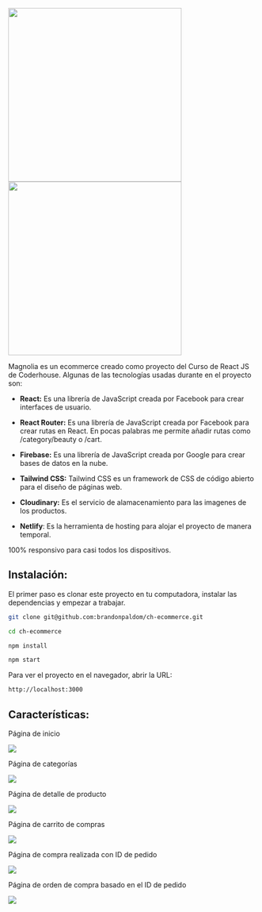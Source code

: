 <p>
  <a href="https://magnolia-shop.netlify.app/#gh-light-mode-only" target="_blank">
    <img src="https://res.cloudinary.com/dlomynswh/image/upload/v1654223173/ch-ecommerce/readme/logo-light_cyztqp.svg" width="350">
  </a>
  <a href="https://magnolia-shop.netlify.app/#gh-dark-mode-only" target="_blank">
    <img src="https://res.cloudinary.com/dlomynswh/image/upload/v1654223173/ch-ecommerce/readme/logo-dark_indlcg.svg" width="350">
  </a>
</p>

Magnolia es un ecommerce creado como proyecto del Curso de React JS de Coderhouse. Algunas de las tecnologías usadas durante en el proyecto son:

- **React:** Es una librería de JavaScript creada por Facebook para crear interfaces de usuario.

- **React Router:** Es una librería de JavaScript creada por Facebook para crear rutas en React. En pocas palabras me permite añadir rutas como /category/beauty o /cart.

- **Firebase:** Es una librería de JavaScript creada por Google para crear bases de datos en la nube.

- **Tailwind CSS:** Tailwind CSS es un framework de CSS de código abierto​ para el diseño de páginas web.

- **Cloudinary:** Es el servicio de alamacenamiento para las imagenes de los productos.

- **Netlify**: Es la herramienta de hosting para alojar el proyecto de manera temporal.

100% responsivo para casi todos los dispositivos.

## Instalación:

El primer paso es clonar este proyecto en tu computadora, instalar las dependencias y empezar a trabajar.

```bash
git clone git@github.com:brandonpaldom/ch-ecommerce.git

cd ch-ecommerce

npm install

npm start
```

Para ver el proyecto en el navegador, abrir la URL:

```bash
http://localhost:3000
```

## Características:

Página de inicio

![](https://res.cloudinary.com/dlomynswh/image/upload/v1654222626/ch-ecommerce/readme/Captura_de_Pantalla_2022-06-02_a_la_s_21.13.07_c9qld3.png)

Página de categorías

![](https://res.cloudinary.com/dlomynswh/image/upload/v1654222624/ch-ecommerce/readme/Captura_de_Pantalla_2022-06-02_a_la_s_21.13.50_vpkmir.png)

Página de detalle de producto

![](https://res.cloudinary.com/dlomynswh/image/upload/v1654222623/ch-ecommerce/readme/Captura_de_Pantalla_2022-06-02_a_la_s_21.13.33_vgqh06.png)

Página de carrito de compras

![](https://res.cloudinary.com/dlomynswh/image/upload/v1654222620/ch-ecommerce/readme/Captura_de_Pantalla_2022-06-02_a_la_s_21.14.05_ycln8h.png)

Página de compra realizada con ID de pedido

![](https://res.cloudinary.com/dlomynswh/image/upload/v1654222623/ch-ecommerce/readme/Captura_de_Pantalla_2022-06-02_a_la_s_21.15.16_i4ilad.png)

Página de orden de compra basado en el ID de pedido

![](https://res.cloudinary.com/dlomynswh/image/upload/v1654222620/ch-ecommerce/readme/Captura_de_Pantalla_2022-06-02_a_la_s_21.14.48_mge6mb.png)
